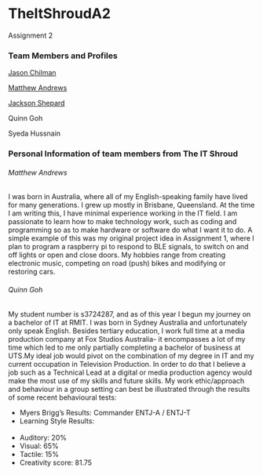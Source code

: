# TheItShroudA2
Assignment 2
<h3>Team Members and Profiles</h3>

<a href="https://jchilman74.github.io/Assignment-1/">Jason Chilman</a>

<a href="https://mattchu90.github.io/Matthew-Andrews-Assignment-One/">Matthew Andrews</a>

<a href="https://sheperoni.github.io/Assessment1/">Jackson Shepard</a>

Quinn Goh  

Syeda Hussnain 

<h3>Personal Information of team members from The IT Shroud</h3>

<h6>Matthew Andrews</h6>
I was born in Australia, where all of my English-speaking family have lived for many generations. I grew up mostly in Brisbane, Queensland. At the time I am writing this, I have minimal experience working in the IT field. I am passionate to learn how to make technology work, such as coding and programming so as to make hardware or software do what I want it to do. A simple example of this was my original project idea in Assignment 1, where I plan to program a raspberry pi to respond to BLE signals, to switch on and off lights or open and close doors. My hobbies range from creating electronic music, competing on road (push) bikes and modifying or restoring cars.

<h6>Quinn Goh</h6>
<p>My student number is s3724287, and as of this year I begun my journey on a bachelor of IT at RMIT. I was born in Sydney Australia and unfortunately only speak English. Besides tertiary education, I work full time at a media production company at Fox Studios Australia- it encompasses a lot of my time which led to me only partially completing a bachelor of business at UTS.My ideal job would pivot on the combination of my degree in IT and my current occupation in Television Production. In order to do that I believe a job such as a Technical Lead at a digital or media production agency would make the most use of my skills and future skills. My work ethic/approach and behaviour in a group setting can best be illustrated through the results of some recent behavioural tests:</p>
<ul>
<li>Myers Brigg’s Results: Commander ENTJ-A / ENTJ-T</li>
<li>Learning Style Results:</li> 
<li>Auditory: 20%</li>
<li>Visual: 65%</li>
<li>Tactile: 15%</li>
<li>Creativity score: 81.75</li>
</ul>
